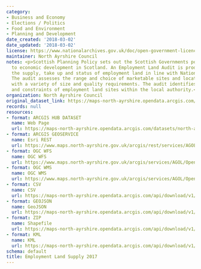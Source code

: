 ```yaml
---
category:
- Business and Economy
- Elections / Politics
- Food and Environment
- Planning and Development
date_created: '2018-03-02'
date_updated: '2018-03-02'
license: https://www.nationalarchives.gov.uk/doc/open-government-licence/version/3/
maintainer: North Ayrshire Council
notes: <p>Scottish Planning Policy sets out the Scottish Governments policies in relation
  to economic development in Scotland. An Employment Land Audit is produced to monitor
  the supply, take up and status of employment land in line with National Guidance.
  The audit assesses the range and choice of marketable sites and locations for businesses
  with a variety of size and quality requirements. The audit identifies the availability
  and constraints of employment land sites within the local authority.</p>
organization: North Ayrshire Council
original_dataset_link: https://maps-north-ayrshire.opendata.arcgis.com/datasets/north-ayrshire::employment-land-supply-2017
records: null
resources:
- format: ARCGIS HUB DATASET
  name: Web Page
  url: https://maps-north-ayrshire.opendata.arcgis.com/datasets/north-ayrshire::employment-land-supply-2017
- format: ARCGIS GEOSERVICE
  name: Esri REST
  url: https://www.maps.north-ayrshire.gov.uk/arcgis/rest/services/AGOL/Open_Data_Portal2/MapServer/49
- format: OGC WFS
  name: OGC WFS
  url: https://www.maps.north-ayrshire.gov.uk/arcgis/services/AGOL/Open_Data_Portal2/MapServer/WFSServer?request=GetCapabilities&service=WFS
- format: OGC WMS
  name: OGC WMS
  url: https://www.maps.north-ayrshire.gov.uk/arcgis/services/AGOL/Open_Data_Portal2/MapServer/WMSServer?request=GetCapabilities&service=WMS
- format: CSV
  name: CSV
  url: https://maps-north-ayrshire.opendata.arcgis.com/api/download/v1/items/0215834b0e2948ffbf5a1f1125342817/csv?layers=49
- format: GEOJSON
  name: GeoJSON
  url: https://maps-north-ayrshire.opendata.arcgis.com/api/download/v1/items/0215834b0e2948ffbf5a1f1125342817/geojson?layers=49
- format: ZIP
  name: Shapefile
  url: https://maps-north-ayrshire.opendata.arcgis.com/api/download/v1/items/0215834b0e2948ffbf5a1f1125342817/shapefile?layers=49
- format: KML
  name: KML
  url: https://maps-north-ayrshire.opendata.arcgis.com/api/download/v1/items/0215834b0e2948ffbf5a1f1125342817/kml?layers=49
schema: default
title: Employment Land Supply 2017
---
```


